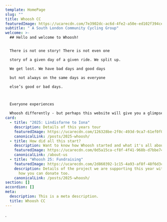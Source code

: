 ```yaml
---
template: HomePage
slug: ""
title: Whoosh CC
featuredImage: https://ucarecdn.com/7e3902dc-ac6d-4fe2-a50e-ed102f394cee/
subtitle: " A South London Community Cycling Group"
welcome: >-
  ## Hello and welcome to Whoosh!


  There is not one story! There is not even one

  story of a given day of a given ride. We split up.

  We get lost. We have bad days and good days

  but not always on the same days as everyone

  else’s good or bad days.   



  Everyone experiences

  Whoosh differently - but perhaps this website will give you a glimpse of what Whoosh is all about.
card:
  - title: "2025: Lindisfarne to Iona"
    description: Details of this years tour
    featuredImage: https://ucarecdn.com/126328be-2f0c-493d-9ca7-61ef0f0e0154/
    canonicalLink: /posts/2025-whoosh/
  - title: How did all this start?
    description: Want to know how Whoosh started and what it's all about?
    featuredImage: https://ucarecdn.com/0d5a15ca-cf8f-4f41-968b-d7bbe74cdfee/
    canonicalLink: /about-us
  - title: "Whoosh 25: Fundraising"
    featuredImage: https://ucarecdn.com/2d860392-1c15-4a93-af8f-48f6d3c240a9/
    description: Details of the project we are supporting this year with links to
      how you can donate too.
    canonicalLink: /posts/2025-whoosh/
section: []
accordion: []
meta:
  description: This is a meta description.
  title: Whoosh CC
---
```

.